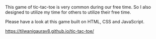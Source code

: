 This game of tic-tac-toe is very common during our free time. So I also designed to utilize my time for others to utilize their free time.

Please have a look at this game built on HTML, CSS and JavaScript.

https://tilwanigaurav8.github.io/tic-tac-toe/
